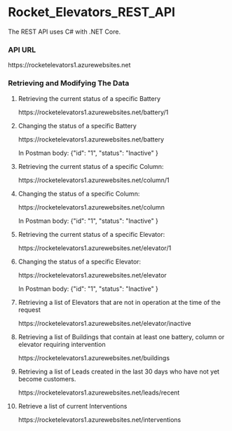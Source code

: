 # Rocket_Elevators_REST_API

The REST API uses C# with .NET Core.

### API URL
   <p>https://rocketelevators1.azurewebsites.net</p>

### Retrieving and Modifying The Data
<ol>
   <li>Retrieving the current status of a specific Battery</li>
   <p>https://rocketelevators1.azurewebsites.net/battery/1</p>
   
   <li>Changing the status of a specific Battery</li>
   <p>https://rocketelevators1.azurewebsites.net/battery</p>
   <p>In Postman body: {"id": "1", "status": "Inactive" }</p>
   
   <li>Retrieving the current status of a specific Column:</li>
   <p>https://rocketelevators1.azurewebsites.net/column/1</p>
   
   <li>Changing the status of a specific Column:</li>
   <p>https://rocketelevators1.azurewebsites.net/column</p>
   <p>In Postman body: {"id": "1",  "status": "Inactive" }</p>
   
   <li>Retrieving the current status of a specific Elevator:</li>
   <p>https://rocketelevators1.azurewebsites.net/elevator/1</p>
   
   <li>Changing the status of a specific Elevator:</li>
   <p>https://rocketelevators1.azurewebsites.net/elevator</p>
   <p>In Postman body: {"id": "1",  "status": "Inactive" }</p>
   
   <li>Retrieving a list of Elevators that are not in operation at the time of the request</li>
   <p>https://rocketelevators1.azurewebsites.net/elevator/inactive</p>
   
   <li>Retrieving a list of Buildings that contain at least one battery, column or elevator requiring intervention</li>
   <p>https://rocketelevators1.azurewebsites.net/buildings</p>
   
   <li>Retrieving a list of Leads created in the last 30 days who have not yet become customers.</li>
   <p>https://rocketelevators1.azurewebsites.net/leads/recent</p>
   
   <li>Retrieve a list of current Interventions</li>
   <p>https://rocketelevators1.azurewebsites.net/interventions</p>
</ol>
